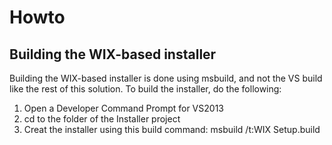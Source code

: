 ﻿# Howto

## Building the WIX-based installer

Building the WIX-based installer is done using msbuild, and not the VS build like the rest of this solution. 
To build the installer, do the following:

1. Open a Developer Command Prompt for VS2013
2. cd to the folder of the Installer project
3. Creat the installer using this build command: msbuild /t:WIX Setup.build